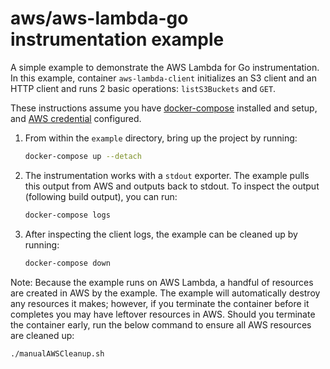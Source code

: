 # aws/aws-lambda-go instrumentation example

A simple example to demonstrate the AWS Lambda for Go instrumentation. In this example, container `aws-lambda-client` initializes an S3 client and an HTTP client and runs 2 basic operations: `listS3Buckets` and `GET`.

These instructions assume you have
[docker-compose](https://docs.docker.com/compose/) installed and setup, and [AWS credential](https://docs.aws.amazon.com/cli/latest/userguide/cli-configure-files.html) configured.

1. From within the `example` directory, bring up the project by running:

    ```sh
    docker-compose up --detach
    ```

2. The instrumentation works with a `stdout` exporter. The example pulls this output from AWS and outputs back to stdout.
   To inspect the output (following build output), you can run:

    ```sh
    docker-compose logs
    ```
    
3. After inspecting the client logs, the example can be cleaned up by running:

    ```sh
    docker-compose down
    ```

Note: Because the example runs on AWS Lambda, a handful of resources are created in AWS by the
      example. The example will automatically destroy any resources it makes; however, if you
      terminate the container before it completes you may have leftover resources in AWS. Should
      you terminate the container early, run the below command to ensure all AWS resources are cleaned up:

```sh
./manualAWSCleanup.sh
```
